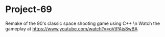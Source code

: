 # Project-69
Remake of the 90's classic space shooting game using C++ \n
Watch the gameplay at https://www.youtube.com/watch?v=oVtPAjs8wBA
